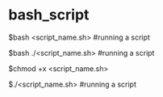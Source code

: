 # bash_script
$bash <script_name.sh> #running a script

$bash ./<script_name.sh> #running a script

$chmod +x <script_name.sh>

$./<script_name.sh> #running a script
